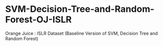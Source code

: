 # SVM-Decision-Tree-and-Random-Forest-OJ-ISLR
Orange Juice : ISLR Dataset (Baseline Version of SVM, Decision Tree and Random Forest)
